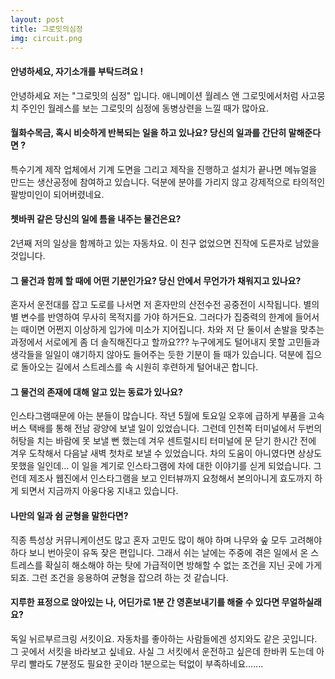 ```yaml
---
layout: post
title: 그로밋의심정
img: circuit.png 
---
```



#### 안녕하세요, 자기소개를 부탁드려요 !

안녕하세요 저는 "그로밋의 심정" 입니다.
애니메이션 월레스 앤 그로밋에서처럼 사고뭉치 주인인 월레스를 보는 그로밋의 심정에 동병상련을 느낄 때가 많아요.

#### 월화수목금, 혹시 비슷하게 반복되는 일을 하고 있나요? 당신의 일과를 간단히 말해준다면 ?

특수기계 제작 업체에서 기계 도면을 그리고 제작을 진행하고 설치가 끝나면 메뉴얼을 만드는 생산공정에 참여하고 있습니다. 덕분에 분야를 가리지 않고 강제적으로 타의적인 팔방미인이 되어버렸네요.

#### 쳇바퀴 같은 당신의 일에 틈을 내주는 물건은요?

2년째 저의 일상을 함께하고 있는 자동차요.
이 친구 없었으면 진작에 도른자로 남았을 것입니다.

#### 그 물건과 함께 할 때에 어떤 기분인가요? 당신 안에서 무언가가 채워지고 있나요?

혼자서 운전대를 잡고 도로를 나서면 저 혼자만의 산전수전 공중전이 시작됩니다. 별의 별 변수를 반영하여 무사히 목적지를 가야 하거든요. 그러다가 집중력의 한계에 들어서는 때이면 어쩐지 이상하게 입가에 미소가 지어집니다. 차와 저 단 둘이서 손발을 맞추는 과정에서 서로에게 좀 더 솔직해진다고 할까요??? 
누구에게도 털어내지 못할 고민들과 생각들을 일일이 얘기하지 않아도 들어주는 듯한 기분이 들 때가 있습니다. 덕분에 집으로 돌아오는 길에서 스트레스를 속 시원히 후련하게 털어내곤 합니다.


#### 그 물건의 존재에 대해 알고 있는 동료가 있나요?

인스타그램때문에 아는 분들이 많습니다.
작년 5월에 토요일 오후에 급하게 부품을 고속버스 택배를 통해 전남 광양에 보낼 일이 있었습니다. 그런데 인천쪽 터미널에서 두번의 허탕을 치는 바람에 못 보낼 뻔 했는데 겨우 센트럴시티 터미널에 문 닫기 한시간 전에 겨우 도착해서 다음날 새벽 첫차로 보낼 수 있었습니다.
차의 도움이 아니였다면 상상도 못했을 일인데... 이 일을 계기로 인스타그램에 차에 대한 이야기를 싣게 되었습니다. 그런데 제조사 웹진에서 인스타그램을 보고 인터뷰까지 요청해서 본의아니게 효도까지 하게 되면서 지금까지 아웅다웅 지내고 있습니다. 

#### 나만의 일과 쉼 균형을 말한다면?

직종 특성상 커뮤니케이션도 많고 혼자 고민도 많이 해야 하며 나무와 숲 모두 고려해야 하다 보니 번아웃이 유독 잦은 편입니다.
그래서 쉬는 날에는 주중에 겪은 일에서 온 스트레스를 확실히 해소해야 하는 탓에 가급적이면 방해할 수 없는 조건을 지닌 곳에 가게 되죠.
그런 조건을 응용하여 균형을 잡으려 하는 것 같습니다.

#### 지루한 표정으로 앉아있는 나, 어딘가로 1분 간 영혼보내기를 해줄 수 있다면 무얼하실래요?

독일 뉘르부르크링 서킷이요.
자동차를 좋아하는 사람들에겐 성지와도 같은 곳입니다.
그 곳에서 서킷을 바라보고 싶네요.
사실 그 서킷에서 운전하고 싶은데 한바퀴 도는데 아무리 빨라도 7분정도 필요한 곳이라 1분으로는 턱없이 부족하네요.......
